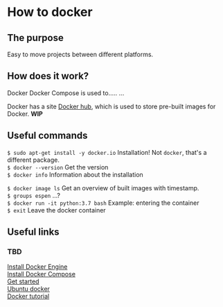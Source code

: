 # How to docker

## The purpose
Easy to move projects between different platforms.

## How does it work?
Docker
Docker Compose is used to.....
...

Docker has a site [Docker hub](https://hub.docker.com/), which is used to store pre-built images for Docker. **WIP**



## Useful commands
`$ sudo apt-get install -y docker.io` Installation! Not `docker`, that's a different package.  
`$ docker --version` Get the version  
`$ docker info` Information about the installation  

`$ docker image ls` Get an overview of built images with timestamp.  
`$ groups espen` ...?  
`$ docker run -it python:3.7 bash` Example: entering the container  
`$ exit` Leave the docker container  


## Useful links

### TBD
[Install Docker Engine](https://www.tutorialspoint.com/ubuntu/ubuntu_docker.htm)  
[Install Docker Compose](https://docs.docker.com/compose/install/)  
[Get started](https://docs.docker.com/get-started/)  
[Ubuntu docker](https://www.tutorialspoint.com/ubuntu/ubuntu_docker.htm)  
[Docker tutorial](https://docker-curriculum.com/)  
